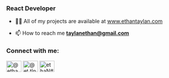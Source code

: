 <h3 align="left">React Developer</h3>

- 👨‍💻 All of my projects are available at www.ethantaylan.com

- 📫 How to reach me **taylanethan@gmail.com**

<h3 align="left">Connect with me:</h3>
<p align="left">
<a href="https://linkedin.com/in/@ethan-taylan-697831199" target="blank"><img align="center" src="https://raw.githubusercontent.com/rahuldkjain/github-profile-readme-generator/master/src/images/icons/Social/linked-in-alt.svg" alt="@ethan-taylan-697831199" height="30" width="40" /></a>
<a href="https://instagram.com/@et.tln" target="blank"><img align="center" src="https://raw.githubusercontent.com/rahuldkjain/github-profile-readme-generator/master/src/images/icons/Social/instagram.svg" alt="@et.tln" height="30" width="40" /></a>
<a href="https://discord.gg/ethaN#2730" target="blank"><img align="center" src="https://raw.githubusercontent.com/rahuldkjain/github-profile-readme-generator/master/src/images/icons/Social/discord.svg" alt="ethaN#2730" height="30" width="40" /></a>
</p>

